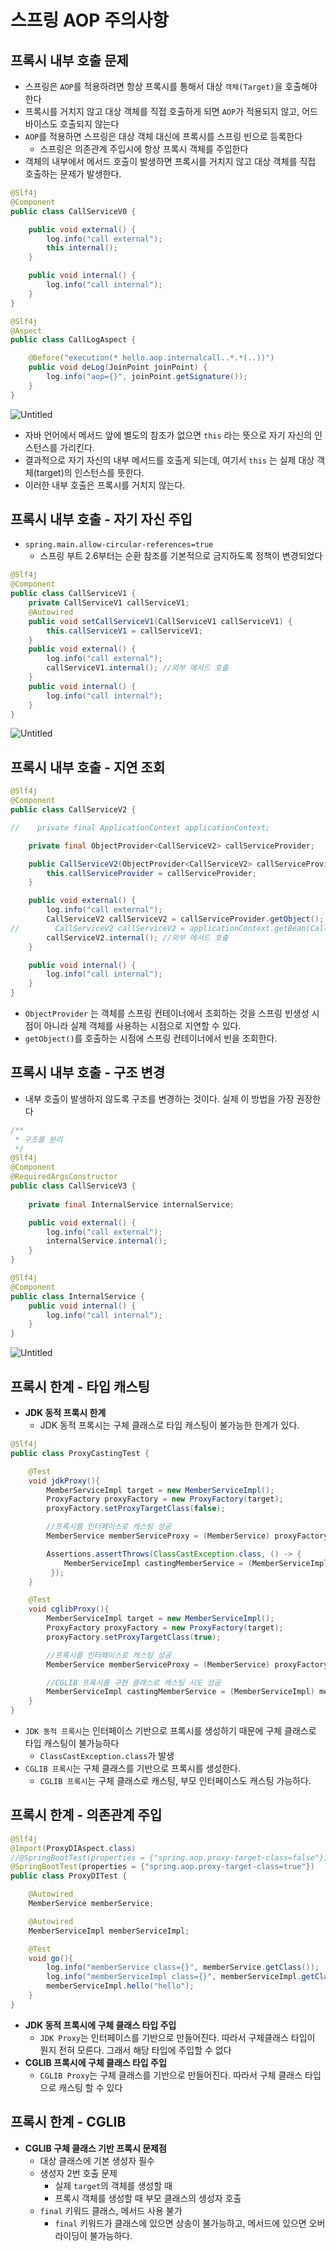 # 스프링 AOP 주의사항

## 프록시 내부 호출 문제

- 스프링은 `AOP`를 적용하려면 항상 프록시를 통해서 대상 `객체(Target)`을 호출해야 한다
- 프록시를 거치지 않고 대상 객체를 직접 호출하게 되면 `AOP`가 적용되지 않고, 어드바이스도 호출되지 않는다
- `AOP`를 적용하면 스프링은 대상 객체 대신에 프록시를 스프링 빈으로 등록한다
    - 스프링은 의존관계 주입시에 항상 프록시 객체를 주입한다
- 객체의 내부에서 메서드 호출이 발생하면 프록시를 거치지 않고
대상 객체를 직접 호출하는 문제가 발생한다.

```java
@Slf4j
@Component
public class CallServiceV0 {

    public void external() {
        log.info("call external");
        this.internal();
    }

    public void internal() {
        log.info("call internal");
    }
}

@Slf4j
@Aspect
public class CallLogAspect {

    @Before("execution(* hello.aop.internalcall..*.*(..))")
    public void deLog(JoinPoint joinPoint) {
        log.info("aop={}", joinPoint.getSignature());
    }
}
```

![Untitled](%E1%84%89%E1%85%B3%E1%84%91%E1%85%B3%E1%84%85%E1%85%B5%E1%86%BC%20AOP%20%E1%84%8C%E1%85%AE%E1%84%8B%E1%85%B4%E1%84%89%E1%85%A1%E1%84%92%E1%85%A1%E1%86%BC%20313f83430f11458bab6159a8b5752e62/Untitled.png)

- 자바 언어에서 메서드 앞에 별도의 참조가 없으면 `this` 라는 뜻으로 자기 자신의 인스턴스를 가리킨다.
- 결과적으로 자기 자신의 내부 메서드를 호출게 되는데, 여기서 `this` 는 실제 대상 객체(target)의 인스턴스를 뜻한다.
- 이러한 내부 호출은 프록시를 거치지 않는다.

## 프록시 내부 호출 - 자기 자신 주입

- `spring.main.allow-circular-references=true`
    - 스프링 부트 2.6부터는 순환 참조를 기본적으로 금지하도록 정책이 변경되었다

```java
@Slf4j
@Component
public class CallServiceV1 {
    private CallServiceV1 callServiceV1;
    @Autowired
    public void setCallServiceV1(CallServiceV1 callServiceV1) {
        this.callServiceV1 = callServiceV1;
    }
    public void external() {
        log.info("call external");
        callServiceV1.internal(); //외부 메서드 호출
    }
    public void internal() {
        log.info("call internal");
    }
}
```

![Untitled](%E1%84%89%E1%85%B3%E1%84%91%E1%85%B3%E1%84%85%E1%85%B5%E1%86%BC%20AOP%20%E1%84%8C%E1%85%AE%E1%84%8B%E1%85%B4%E1%84%89%E1%85%A1%E1%84%92%E1%85%A1%E1%86%BC%20313f83430f11458bab6159a8b5752e62/Untitled%201.png)

## 프록시 내부 호출 - 지연 조회

```java
@Slf4j
@Component
public class CallServiceV2 {

//    private final ApplicationContext applicationContext;

    private final ObjectProvider<CallServiceV2> callServiceProvider;

    public CallServiceV2(ObjectProvider<CallServiceV2> callServiceProvider) {
        this.callServiceProvider = callServiceProvider;
    }

    public void external() {
        log.info("call external");
        CallServiceV2 callServiceV2 = callServiceProvider.getObject();
//        CallServiceV2 callServiceV2 = applicationContext.getBean(CallServiceV2.class);
        callServiceV2.internal(); //외부 메서드 호출
    }

    public void internal() {
        log.info("call internal");
    }
}
```

- `ObjectProvider` 는 객체를 스프링 컨테이너에서 조회하는 것을 스프링 빈생성 시점이 아니라 실제 객체를 사용하는 시점으로 지연할 수 있다.
- `getObject()`를 호출하는 시점에 스프링 컨테이너에서 빈을 조회한다.

## 프록시 내부 호출 - 구조 변경

- 내부 호출이 발생하지 않도록 구조를 변경하는 것이다. 실제 이 방법을 가장 권장한다

```java
/**
 * 구조를 분리
 */
@Slf4j
@Component
@RequiredArgsConstructor
public class CallServiceV3 {
    
    private final InternalService internalService;

    public void external() {
        log.info("call external");
        internalService.internal();
    }
}

@Slf4j
@Component
public class InternalService {
    public void internal() {
        log.info("call internal");
    }
}
```

![Untitled](%E1%84%89%E1%85%B3%E1%84%91%E1%85%B3%E1%84%85%E1%85%B5%E1%86%BC%20AOP%20%E1%84%8C%E1%85%AE%E1%84%8B%E1%85%B4%E1%84%89%E1%85%A1%E1%84%92%E1%85%A1%E1%86%BC%20313f83430f11458bab6159a8b5752e62/Untitled%202.png)

## 프록시 한계 - 타입 캐스팅

- **JDK 동적 프록시 한계**
    - JDK 동적 프록시는 구체 클래스로 타입 캐스팅이 불가능한 한계가 있다.

```java
@Slf4j
public class ProxyCastingTest {

    @Test
    void jdkProxy(){
        MemberServiceImpl target = new MemberServiceImpl();
        ProxyFactory proxyFactory = new ProxyFactory(target);
        proxyFactory.setProxyTargetClass(false);

        //프록시를 인터페이스로 캐스팅 성공
        MemberService memberServiceProxy = (MemberService) proxyFactory.getProxy();

        Assertions.assertThrows(ClassCastException.class, () -> {
            MemberServiceImpl castingMemberService = (MemberServiceImpl) memberServiceProxy;
         });
    }

    @Test
    void cglibProxy(){
        MemberServiceImpl target = new MemberServiceImpl();
        ProxyFactory proxyFactory = new ProxyFactory(target);
        proxyFactory.setProxyTargetClass(true);

        //프록시를 인터페이스로 캐스팅 성공
        MemberService memberServiceProxy = (MemberService) proxyFactory.getProxy();

        //CGLIB 프록시를 구현 클래스로 캐스팅 시도 성공
        MemberServiceImpl castingMemberService = (MemberServiceImpl) memberServiceProxy;
    }
}
```

- `JDK 동적 프록시`는 인터페이스 기반으로 프록시를 생성하기 때문에 구체 클래스로 타입 캐스팅이 불가능하다
    - `ClassCastException.class`가 발생
- `CGLIB 프록시`는 구체 클래스를 기반으로 프록시를 생성한다.
    - `CGLIB 프록시`는 구체 클래스로 캐스팅, 부모 인터페이스도 캐스팅 가능하다.

## 프록시 한계 - 의존관계 주입

```java
@Slf4j
@Import(ProxyDIAspect.class)
//@SpringBootTest(properties = {"spring.aop.proxy-target-class=false"})
@SpringBootTest(properties = {"spring.aop.proxy-target-class=true"})
public class ProxyDITest {

    @Autowired
    MemberService memberService;

    @Autowired
    MemberServiceImpl memberServiceImpl;

    @Test
    void go(){
        log.info("memberService class={}", memberService.getClass());
        log.info("memberServiceImpl class={}", memberServiceImpl.getClass());
        memberServiceImpl.hello("hello");
    }
}
```

- **JDK 동적 프록시에 구체 클래스 타입 주입**
    - `JDK Proxy`는 인터페이스를 기반으로 만들어진다. 따라서 구체클래스 타입이 뭔지 전혀 모른다. 그래서 해당 타입에 주입할 수 없다
- **CGLIB 프록시에 구체 클래스 타입 주입**
    - `CGLIB Proxy`는 구체 클래스를 기반으로 만들어진다. 따라서 구체 클래스 타입으로 캐스팅 할 수 있다

## 프록시 한계 - CGLIB

- **CGLIB 구체 클래스 기반 프록시 문제점**
    - 대상 클래스에 기본 생성자 필수
    - 생성자 2번 호출 문제
        - 실제 `target`의 객체를 생성할 때
        - 프록시 객체를 생성할 때 부모 클래스의 생성자 호출
    - `final` 키워드 클래스, 메서드 사용 불가
        - `final` 키워드가 클래스에 있으면 상송이 불가능하고, 메서드에 있으면 오버라이딩이 불가능하다.